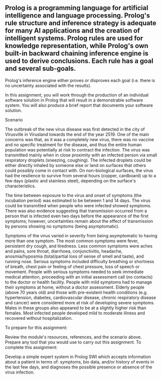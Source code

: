 ## Prolog is a programming language for artificial intelligence and language processing. Prolog's rule structure and inference strategy is adequate for many AI applications and the creation of intelligent systems. Prolog rules are used for knowledge representation, while Prolog's own built-in backward chaining inference engine is used to derive conclusions. Each rule has a goal and several sub-goals.

Prolog's inference engine either proves or disproves each goal (i.e. there is no uncertainty associated with the results).

In this assignment, you will work through the production of an individual software solution in Prolog that will result in a demonstrable software system. You will also produce a brief report that documents your software solution.

Scenario

The outbreak of the new virus disease was first detected in the city of Virusville in Virusland towards the end of the year 2519. One of the main concerns was that, as it was a completely new virus, there was no vaccine and no specific treatment for the disease, and thus the entire human population was potentially at risk to contract the infection. The virus was transmitted mainly when in close proximity with an infected person via small respiratory droplets (sneezing, coughing). The infected droplets could be either directly inhaled by someone else or land on surfaces that others could possibly come in contact with. On non-biological surfaces, the virus had the resilience to survive from several hours (copper, cardboard) up to a few days (plastic and stainless steel), depending on the surface's characteristics.

The time between exposure to the virus and onset of symptoms (the incubation period) was estimated to be between 1 and 14 days. The virus could be transmitted when people who were infected showed symptoms. There was also evidence suggesting that transmission occurred from a person that is infected even two days before the appearance of the first symptoms; however, uncertainties remain about the effect of transmission by persons showing no symptoms (being asymptomatic).

Symptoms of the virus varied in severity from being asymptomatic to having more than one symptom. The most common symptoms were fever, persistent dry cough, and tiredness. Less common symptoms were aches and pains, sore throat, diarrhoea, conjunctivitis, headache, anosmia/hyposmia (total/partial loss of sense of smell and taste), and running nose. Serious symptoms included difficulty breathing or shortness of breath, chest pain or feeling of chest pressure, loss of speech or movement. People with serious symptoms needed to seek immediate medical attention, proceeding with an initial assessment call (no contacts) to the doctor or health facility. People with mild symptoms had to manage their symptoms at home, without a doctor assessment. Elderly people (above 70 years old) and those with pre-existent health conditions (e.g. hypertension, diabetes, cardiovascular disease, chronic respiratory disease and cancer) were considered more at risk of developing severe symptoms. Males in these groups also appeared to be at a slightly higher risk than females. Most infected people developed mild to moderate illness and recovered without hospitalization.

To prepare for this assignment:

Review the module's resources, references, and the scenario above.
Prepare any tool that you would use to carry out this assignment.
To complete this assignment:

Develop a simple expert system in Prolog SWI which accepts information about a patient in terms of: symptoms, bio data, and/or history of events in the last few days, and diagnoses the possible presence or absence of the virus infection.
